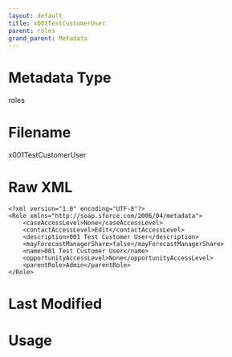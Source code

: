 ```yaml
---
layout: default
title: x001TestCustomerUser
parent: roles
grand_parent: Metadata
---
```

# Metadata Type
roles


# Filename 
x001TestCustomerUser


# Raw XML
```
<?xml version="1.0" encoding="UTF-8"?>
<Role xmlns="http://soap.sforce.com/2006/04/metadata">
    <caseAccessLevel>None</caseAccessLevel>
    <contactAccessLevel>Edit</contactAccessLevel>
    <description>001 Test Customer User</description>
    <mayForecastManagerShare>false</mayForecastManagerShare>
    <name>001 Test Customer User</name>
    <opportunityAccessLevel>None</opportunityAccessLevel>
    <parentRole>Admin</parentRole>
</Role>
```


# Last Modified


# Usage
